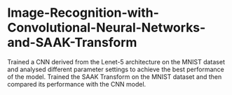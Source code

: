 # Image-Recognition-with-Convolutional-Neural-Networks-and-SAAK-Transform
Trained a CNN derived from the Lenet-5 architecture on the MNIST dataset and analysed different parameter settings to achieve the best performance of the model. Trained the SAAK Transform on the MNIST dataset and then compared its performance with the CNN model.
